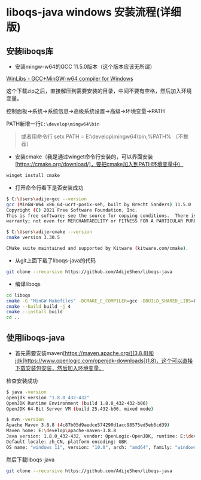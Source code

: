 # liboqs-java windows 安装流程(详细版)

## 安装liboqs库

- 安装mingw-w64的GCC 11.5.0版本（这个版本应该无所谓）

[WinLibs - GCC+MinGW-w64 compiler for Windows](https://winlibs.com/#download-release)

这个下载zip之后，直接解压到需要安装的目录，中间不要有空格，然后加入环境变量。

控制面板->系统->系统信息->高级系统设置->高级->环境变量->PATH

PATH新增一行`E:\develop\mingw64\bin`

> 或者用命令行 setx PATH = E:\develop\mingw64\bin;%PATH% （不推荐）

- 安装cmake（我是通过winget命令行安装的，可以界面安装[https://cmake.org/download/]，要把cmake加入到PATH环境变量中）

```bash
winget install cmake
```

- 打开命令行看下是否安装成功

```bash
$ C:\Users\adije>gcc --version
gcc (MinGW-W64 x86_64-ucrt-posix-seh, built by Brecht Sanders) 11.5.0
Copyright (C) 2021 Free Software Foundation, Inc.
This is free software; see the source for copying conditions.  There is NO
warranty; not even for MERCHANTABILITY or FITNESS FOR A PARTICULAR PURPOSE.

$ C:\Users\adije>cmake --version
cmake version 3.30.5

CMake suite maintained and supported by Kitware (kitware.com/cmake).
```

- 从git上面下载了liboqs-java的代码

```bash
git clone --recursive https://github.com/AdijeShen/liboqs-java
```

- 编译liboqs

```bash
cd liboqs
cmake -G "MinGW Makefiles" -DCMAKE_C_COMPILER=gcc -DBUILD_SHARED_LIBS=OFF -S . -B build
cmake --build build -j 4
cmake --install build
cd ..
```

## 使用liboqs-java

- 首先需要安装maven[https://maven.apache.org/](3.8.8)和jdk[https://www.openlogic.com/openjdk-downloads](1.8)，这个可以直接下载安装包安装，然后加入环境变量。

检查安装成功

```bash
$ java -version
openjdk version "1.8.0_432-432"
OpenJDK Runtime Environment (build 1.8.0_432-432-b06)
OpenJDK 64-Bit Server VM (build 25.432-b06, mixed mode)

$ mvn -version
Apache Maven 3.8.8 (4c87b05d9aedce574290d1acc98575ed5eb6cd39)
Maven home: E:\develop\apache-maven-3.8.8
Java version: 1.8.0_432-432, vendor: OpenLogic-OpenJDK, runtime: E:\develop\jdk8\jre
Default locale: zh_CN, platform encoding: GBK
OS name: "windows 11", version: "10.0", arch: "amd64", family: "windows"
```

然后下载liboqs-java

```bash
git clone --recursive https://github.com/AdijeShen/liboqs-java
```

